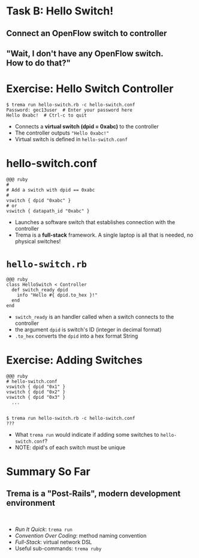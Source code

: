 <!SLIDE>
# Task B: Hello Switch! ########################################################
## Connect an OpenFlow switch to controller


<!SLIDE>
## "Wait, I don't have any OpenFlow switch. <br /> How to do that?"


<!SLIDE small>
# Exercise: Hello Switch Controller ############################################

	$ trema run hello-switch.rb -c hello-switch.conf
	Password: gec13user  # Enter your password here
	Hello 0xabc!  # Ctrl-c to quit

* Connects a <b>virtual switch (dpid = 0xabc)</b> to the controller
* The controller outputs `"Hello 0xabc!"`
* Virtual switch is defined in `hello-switch.conf`


<!SLIDE small>
# hello-switch.conf ############################################################

	@@@ ruby
	#    
	# Add a switch with dpid == 0xabc
	#    
	vswitch { dpid "0xabc" }
	# or
	vswitch { datapath_id "0xabc" }

* Launches a software switch that establishes connection with the controller
* Trema is a <b>full-stack</b> framework. A single laptop is all that is needed, no physical switches!


<!SLIDE small>
# `hello-switch.rb` ############################################################

	@@@ ruby
	class HelloSwitch < Controller
	  def switch_ready dpid
	    info "Hello #{ dpid.to_hex }!"
	  end
	end

* `switch_ready` is an handler called when a switch connects to the controller
* the argument `dpid` is switch's ID (integer in decimal format)
* `.to_hex` converts the `dpid` into a hex format String


<!SLIDE small>
# Exercise: Adding Switches ####################################################

	@@@ ruby
	# hello-switch.conf
	vswitch { dpid "0x1" }
	vswitch { dpid "0x2" }
	vswitch { dpid "0x3" }
	  ...


	$ trema run hello-switch.rb -c hello-switch.conf
	???

* What `trema run` would indicate if adding some switches to `hello-switch.conf`?
* NOTE: dpid's of each switch must be unique


<!SLIDE small incremental transition=uncover>
# Summary So Far ###############################################################

## Trema is a "Post-Rails", modern development environment

<br />

* <i>Run It Quick</i>: `trema run`
* <i>Convention Over Coding</i>: method naming convention
* <i>Full-Stack</i>: virtual network DSL
* Useful sub-commands: `trema ruby`
